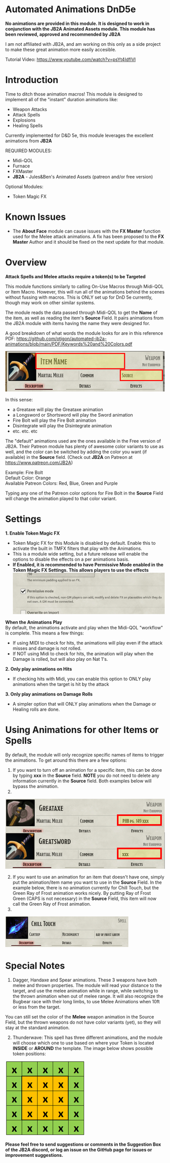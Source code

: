 # Automated Animations DnD5e
**No animations are provided in this module. It is designed to work in conjunction with the JB2A Animated Assets module. This module has been reviewed, approved and recommended by JB2A**  

I am not affiliated with JB2A, and am working on this only as a side project to make these great animation more easily accesible. 

Tutorial Video: https://www.youtube.com/watch?v=psYt4IdfIVI


# Introduction

Time to ditch those animation macros! This module is designed to implement all of the "instant" duration animations like:

- Weapon Attacks
- Attack Spells
- Explosions
- Healing Spells

Currently implemented for D&D 5e, this module leverages the excellent animations from **JB2A**

REQUIRED MODULES: 
- Midi-QOL
- Furnace
- FXMaster
- **JB2A** - Jules&Ben's Animated Assets (patreon and/or free version)  

Optional Modules:
- Token Magic FX

# Known Issues
- The **About Face** module can cause issues with the **FX Master** function used for the Melee attack animations. A fix has been proposed to the **FX Master** Author and it should be fixed on the next update for that module.

# Overview
**Attack Spells and Melee attacks require a token(s) to be Targeted**

This module functions similarly to calling On-Use Macros through Midi-QOL or Item Macro. However, this will run all of the animations behind the scenes without fussing with macros. This is ONLY set up for DnD 5e currently, though may work on other similar systems.  

The module reads the data passed through Midi-QOL to get the **Name** of the item, as well as reading the item's **Source** Field. It pairs animations from the JB2A module with items having the name they were designed for.

A good breakdown of what words the module looks for are in this reference PDF: https://github.com/otigon/automated-jb2a-animations/blob/main/PDF/Keywords%20and%20Colors.pdf

![Alt text](pictures/NameandSource.png)

In this sense:
- a Greataxe will play the Greataxe animation
- a Longsword or Shortsword will play the Sword animation
- Fire Bolt will play the Fire Bolt animation
- Disintegrate will play the Disintegrate animation
- etc. etc. etc

The "default" animations used are the ones available in the Free version of JB2A. Their Patreon module has plenty of awesome color variants to use as well, and the color can be switched by adding the color you want (if available) in the **Source** field. (Check out **JB2A** on Patreon at https://www.patreon.com/JB2A)

Example: Fire Bolt  
Default Color: Orange  
Available Patreon Colors: Red, Blue, Green and Purple

Typing any one of the Patreon color options for Fire Bolt in the **Source** Field will change the animation played to that color variant.

# Settings

**1. Enable Token Magic FX**
- Token Magic FX for this Module is disabled by default. Enable this to activate the built in TMFX filters that play with the Animations.
- This is a module wide setting, but a future release will enable the options to disable the effects on a per animations basis.
- **If Enabled, it is recommended to have Permissive Mode enabled in the Token Magic FX Settings. This allows players to use the effects**  
![Alt text](pictures/PermissiveMode.PNG)

**When the Animations Play**  
By default, the animations activate and play when the Midi-QOL "workflow" is complete. This means a few things:  
- If using MIDI to check for hits, the animations will play even if the attack misses and damage is not rolled.
- If NOT using Midi to check for hits, the animation will play when the Damage is rolled, but will also play on Nat 1's.

**2. Only play animations on Hits**
- If checking hits with Midi, you can enable this option to ONLY play animations when the target is hit by the attack

**3. Only play animations on Damage Rolls**
- A simpler option that will ONLY play animations when the Damage or Healing rolls are done.


# Using Animations for other Items or Spells

By default, the module will only recognize specific names of items to trigger the animations. To get around this there are a few options:

1. If you want to turn off an animation for a specific item, this can be done by typing **xxx** in the **Source** field. **NOTE** you do not need to delete any information currently in the **Source** field. Both examples below will bypass the animation.  
2. 
![Alt text](pictures/XXX.png)

2. If you want to use an animation for an item that doesn't have one, simply put the animation/item name you want to use in the **Source** Field. In the example below, there is no animation currently for Chill Touch, but the Green Ray of Frost animation works nicely. By putting Ray of Frost Green (CAPS is not necessary) in the **Source** Field, this item will now call the Green Ray of Frost animation.  
3. 
![Alt text](pictures/CTExample.png)

# Special Notes

1. Dagger, Handaxe and Spear animations. These 3 weapons have both melee and thrown properties. The module will read your distance to the target, and use the melee animation while in range, while switching to the thrown animation when out of melee range. It will also recognize the Bugbear race with their long limbs, to use Melee Animations when 10ft or less from the target.  

You can still set the color of the **Melee** weapon animation in the Source Field, but the thrown weapons do not have color variants (yet), so they will stay at the standard animation.  

2. Thunderwave: This spell has three different animations, and the module will choose which one to use based on where your Token is located **INSIDE** or **AROUND** the template. The image below shows possible token positions:  

![Alt text](pictures/ThunderWaveLoc.png)


**Please feel free to send suggestions or comments in the Suggestion Box of the JB2A discord, or log an issue on the GitHub page for issues or improvement suggestions.**


